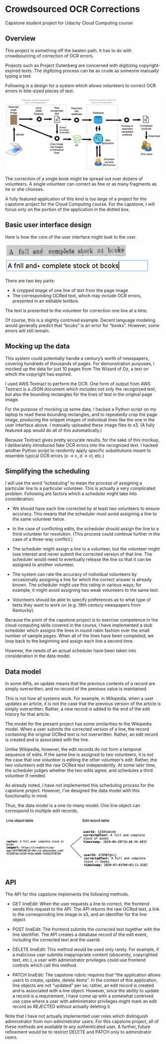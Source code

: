 # Crowdsourced OCR Corrections
Capstone student project for Udacity Cloud Computing course

## Overview

This project is something off the beaten path.  It has to do with
crowdsourcing of correction of OCR errors.

Projects such as Project Gutenberg are concerned with digitizing
copyright-expired texts.  The digitizing process can be as crude as
someone manually typing a text.

Following is a design for a system which allows volunteers to correct
OCR errors in bite-sized pieces of text.

![Alt text](images/design_01.png?raw=true "Image 1")

The correction of a single book might be spread out over dozens of
volunteers. A single volunteer can correct as few or as many fragments
as he or she chooses.

A fully featured application of this kind is too large of a project
for the capstone project for the Cloud Computing course.  For the
capstone, I will focus only on the portion of the application in the
dotted box.


## Basic user interface design

Here is how the core of the user interface might look to the user.

![Alt text](images/design_02.png?raw=true "Image 2")

There are two key parts:

* A cropped image of one line of text from the page image
* The corresponding OCRed text, which may include OCR errors, presented in an editable textbox.

The text is presented to the volunteer for correction one line at a time.

Of course, this is a slightly contrived example.  Decent language
modeling would generally predict that “bcoks” is an error for “books”.
However, some errors will still remain.


## Mocking up the data

This system could potentially handle a century’s worth of newspapers,
covering hundreds of thousands of pages.  For demonstration purposes,
I mocked up the data for just 10 pages from The Wizard of Oz, a text
on which the copyright has expired.

I used AWS Textract to perform the OCR.  One form of output from AWS
Textract is a JSON document which includes not only the recognized
text, but also the bounding rectangles for the lines of text in the
original page image.

For the purpose of mocking up some data, I hacked a Python script on
my laptop to read these bounding rectangles, and to repeatedly crop
the page image, producing the snippet images of individual lines like
the one in the user interface above.  I manually uploaded these image
files to s3.  (A fully featured app would do all of this
automatically.)

Because Textract gives pretty accurate results, for the sake of this
mockup, I deliberately introduced fake OCR errors into the recognized
text.  I hacked another Python script to randomly apply specific
substitutions meant to resemble typical OCR errors (o -> c, d -> cl,
etc.)



## Simplifying the scheduling

I will use the word “scheduling” to mean the process of assigning a
particular line to a particular volunteer.  This is actually a very
complicated problem.  Following are factors which a scheduler might
take into consideration:

* We should have each line corrected by at least two volunteers to
  ensure accuracy.  This means that the scheduler must avoid assigning
  a line to the same volunteer twice.

* In the case of conflicting edits, the scheduler should assign the
  line to a third volunteer for resolution.  (This process could
  continue further in the case of a three-way conflict.)

* The scheduler might assign a line to a volunteer, but the volunteer
  might lose interest and never submit the corrected version of that
  line.  The scheduler would need to eventually release the line so
  that it can be assigned to another volunteer.

* The system can rate the accuracy of individual volunteers by
  occasionally assigning a line for which the correct answer is
  already known.  The scheduler might use this rating in various ways;
  for example, it might avoid assigning two weak volunteers to the
  same text.

* Volunteers should be able to specify preferences as to what type of
  texts they want to work on (e.g. 19th century newspapers from
  Kentucky).

Because the point of the capstone project is to exercise competence in
the cloud computing skills covered in the course, I have implemented a
stub scheduler which assigns the lines in round robin fashion over the
small number of sample pages.  When all of the lines have been
completed, we loop back to the beginning and assign each line a second
time.

However, the needs of an actual scheduler have been taken into
consideration in the data model.


## Data model

In some APIs, an update means that the previous contents of a record
are simply overwritten, and no record of the previous value is
maintained.

This is not how all systems work.  For example, in Wikipedia, when a
user updates an article, it is not the case that the previous version
of the article is simply overwritten.  Rather, a new record is added
to the end of the edit history for that article.

The model for the present project has some similarities to the
Wikipedia model.  When a user submits the corrected version of a line,
the record containing the original OCRed text is not overwritten.
Rather, an edit record is created and is associated with the line.

Unlike Wikipedia, however, the edit records do not form a temporal
sequence of edits.  If the same line is assigned to two volunteers, it
is not the case that one volunteer is editing the other volunteer’s
edit.  Rather, the two volunteers edit the raw OCRed text
independently.  At some later time, the scheduler judges whether the
two edits agree, and schedules a third volunteer if needed.

As already noted, I have not implemented this scheduling process for
the capstone project.  However, I’ve designed the data model with this
functionality in mind.

Thus, the data model is a one-to-many model.  One line object can
correspond to multiple edit records.

![Alt text](images/design_03.png?raw=true "Image 3")


## API

The API for this capstone implements the following methods.

* GET lineEdit: When the user requests a line to correct, the frontend
  sends this request to the API.  The API returns the raw OCRed text,
  a link to the corresponding line image in s3, and an identifier for
  the line object.

* POST lineEdit: The frontend submits the corrected text together with
  the line identifier.  The API creates a database record of the edit
  event, including the corrected text and the userId.

* DELETE lineEdit: This method would be used only rarely.  For
  example, if a malicious user submits inappropriate content
  (obscenity, copyrighted text, etc.), a user with administrator
  privileges could use frontend controls which call this method.

* PATCH lineEdit: The capstone rubric requires that “the application
  allows users to create, update, delete items”.  In the context of
  this application, line objects are not “updated” per se; rather, an
  edit record is created and is associated with a line object.
  However, since the ability to update a record is a requirement, I
  have come up with a somewhat contrived use case where a user with
  administrator privileges might mark an edit record as REJECTED
  without actually deleting it.

Note that I have not actually implemented user roles which distinguish
administrator from non-administrator users.  For this capstone
project, all of these methods are available to any authenticated user.
A further, future refinement would be to restrict DELETE and PATCH
only to adminstrator users.


